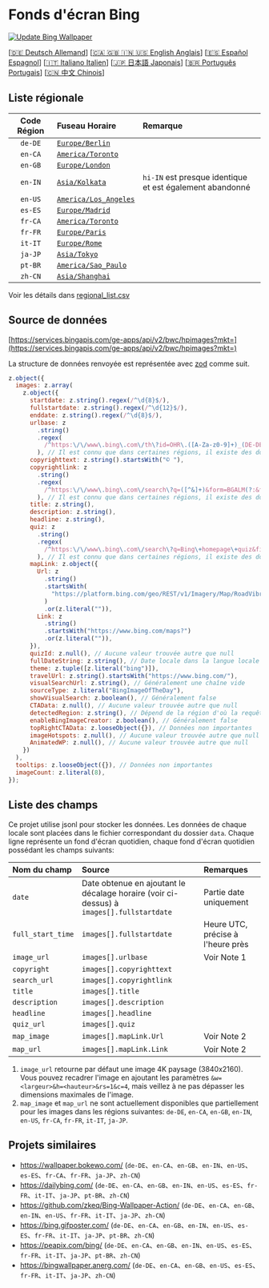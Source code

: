 # Fonds d'écran Bing

[![Update Bing Wallpaper](https://github.com/zhoushengdao/bing_wallpapers/actions/workflows/update.yaml/badge.svg?event=schedule)](https://github.com/zhoushengdao/bing_wallpapers/actions/workflows/update.yaml)

[[🇩🇪 Deutsch Allemand](README_de.md)] [[🇨🇦 🇬🇧 🇮🇳 🇺🇸 English Anglais](README_en.md)] [[🇪🇸 Español Espagnol](README_es.md)] [[🇮🇹 Italiano Italien](README_it.md)] [[🇯🇵 日本語 Japonais](README_ja.md)] [[🇧🇷 Português Portugais](README_pt.md)] [[🇨🇳 中文 Chinois](README.md)]

## Liste régionale

| Code Région | Fuseau Horaire                                   | Remarque                                                 |
| :---------: | :----------------------------------------------- | :------------------------------------------------------- |
|   `de-DE`   | [`Europe/Berlin`](https://time.is/Germany)       |                                                          |
|   `en-CA`   | [`America/Toronto`](https://time.is/Canada)      |                                                          |
|   `en-GB`   | [`Europe/London`](https://time.is/England)       |                                                          |
|   `en-IN`   | [`Asia/Kolkata`](https://time.is/India)          | `hi-IN` est presque identique et est également abandonné |
|   `en-US`   | [`America/Los_Angeles`](https://time.is/Redmond) |                                                          |
|   `es-ES`   | [`Europe/Madrid`](https://time.is/Spain)         |                                                          |
|   `fr-CA`   | [`America/Toronto`](https://time.is/Canada)      |                                                          |
|   `fr-FR`   | [`Europe/Paris`](https://time.is/France)         |                                                          |
|   `it-IT`   | [`Europe/Rome`](https://time.is/Italy)           |                                                          |
|   `ja-JP`   | [`Asia/Tokyo`](https://time.is/Japan)            |                                                          |
|   `pt-BR`   | [`America/Sao_Paulo`](https://time.is/Brazil)    |                                                          |
|   `zh-CN`   | [`Asia/Shanghai`](https://time.is/China)         |                                                          |

Voir les détails dans [regional_list.csv](regional_list.csv)

## Source de données

[https://services.bingapis.com/ge-apps/api/v2/bwc/hpimages?mkt=](https://services.bingapis.com/ge-apps/api/v2/bwc/hpimages?mkt=)

La structure de données renvoyée est représentée avec [zod](https://zod.dev/) comme suit.

```javascript
z.object({
  images: z.array(
    z.object({
      startdate: z.string().regex(/^\d{8}$/),
      fullstartdate: z.string().regex(/^\d{12}$/),
      enddate: z.string().regex(/^\d{8}$/),
      urlbase: z
        .string()
        .regex(
          /^https:\/\/www\.bing\.com\/th\?id=OHR\.([A-Za-z0-9]+)_(DE-DE|EN-CA|EN-GB|EN-IN|EN-US|ES-ES|FR-CA|FR-FR|IT-IT|JA-JP|PT-BR|ZH-CN)(\d+)_UHD\.jpg$/
        ), // Il est connu que dans certaines régions, il existe des données non conformes au motif
      copyrighttext: z.string().startsWith("© "),
      copyrightlink: z
        .string()
        .regex(
          /^https:\/\/www\.bing\.com\/search\?q=([^&]+)&form=BGALM(?:&filters=HpDate:"(\d{8}_\d{4})")$/
        ), // Il est connu que dans certaines régions, il existe des données non conformes au motif
      title: z.string(),
      description: z.string(),
      headline: z.string(),
      quiz: z
        .string()
        .regex(
          /^https:\/\/www\.bing\.com\/search\?q=Bing\+homepage\+quiz&filters=WQOskey:"HPQuiz_(\d{8})_([^"]+)"&FORM=BGAQ$/
        ), // Il est connu que dans certaines régions, il existe des données non conformes au motif
      mapLink: z.object({
        Url: z
          .string()
          .startsWith(
            "https://platform.bing.com/geo/REST/v1/Imagery/Map/RoadVibrant/"
          )
          .or(z.literal("")),
        Link: z
          .string()
          .startsWith("https://www.bing.com/maps?")
          .or(z.literal("")),
      }),
      quizId: z.null(), // Aucune valeur trouvée autre que null
      fullDateString: z.string(), // Date locale dans la langue locale
      theme: z.tuple([z.literal("bing")]),
      travelUrl: z.string().startsWith("https://www.bing.com/"),
      visualSearchUrl: z.string(), // Généralement une chaîne vide
      sourceType: z.literal("BingImageOfTheDay"),
      showVisualSearch: z.boolean(), // Généralement false
      CTAData: z.null(), // Aucune valeur trouvée autre que null
      detectedRegion: z.string(), // Dépend de la région d'où la requête est envoyée
      enableBingImageCreator: z.boolean(), // Généralement false
      topRightCTAData: z.looseObject({}), // Données non importantes
      imageHotspots: z.null(), // Aucune valeur trouvée autre que null
      AnimatedWP: z.null(), // Aucune valeur trouvée autre que null
    })
  ),
  tooltips: z.looseObject({}), // Données non importantes
  imageCount: z.literal(8),
});
```

## Liste des champs

Ce projet utilise jsonl pour stocker les données. Les données de chaque locale sont placées dans le fichier correspondant du dossier `data`. Chaque ligne représente un fond d'écran quotidien, chaque fond d'écran quotidien possédant les champs suivants:

| Nom du champ      | Source                                                                                   | Remarques                         |
| :---------------- | :--------------------------------------------------------------------------------------- | :-------------------------------- |
| `date`            | Date obtenue en ajoutant le décalage horaire (voir ci-dessus) à `images[].fullstartdate` | Partie date uniquement            |
| `full_start_time` | `images[].fullstartdate`                                                                 | Heure UTC, précise à l'heure près |
| `image_url`       | `images[].urlbase`                                                                       | Voir Note 1                       |
| `copyright`       | `images[].copyrighttext`                                                                 |                                   |
| `search_url`      | `images[].copyrightlink`                                                                 |                                   |
| `title`           | `images[].title`                                                                         |                                   |
| `description`     | `images[].description`                                                                   |                                   |
| `headline`        | `images[].headline`                                                                      |                                   |
| `quiz_url`        | `images[].quiz`                                                                          |                                   |
| `map_image`       | `images[].mapLink.Url`                                                                   | Voir Note 2                       |
| `map_url`         | `images[].mapLink.Link`                                                                  | Voir Note 2                       |

1. `image_url` retourne par défaut une image 4K paysage (3840x2160). Vous pouvez recadrer l'image en ajoutant les paramètres `&w=<largeur>&h=<hauteur>&rs=1&c=4`, mais veillez à ne pas dépasser les dimensions maximales de l'image.
2. `map_image` et `map_url` ne sont actuellement disponibles que partiellement pour les images dans les régions suivantes: `de-DE`, `en-CA`, `en-GB`, `en-IN`, `en-US`, `fr-CA`, `fr-FR`, `it-IT`, `ja-JP`.

## Projets similaires

- <https://wallpaper.bokewo.com/> (`de-DE`、`en-CA`、`en-GB`、`en-IN`、`en-US`、`es-ES`、`fr-CA`、`fr-FR`、`ja-JP`、`zh-CN`)
- <https://dailybing.com/> (`de-DE`、`en-CA`、`en-GB`、`en-IN`、`en-US`、`es-ES`、`fr-FR`、`it-IT`、`ja-JP`、`pt-BR`、`zh-CN`)
- <https://github.com/zkeq/Bing-Wallpaper-Action/> (`de-DE`、`en-CA`、`en-GB`、`en-IN`、`en-US`、`fr-FR`、`it-IT`、`ja-JP`、`zh-CN`)
- <https://bing.gifposter.com/> (`de-DE`、`en-CA`、`en-GB`、`en-IN`、`en-US`、`es-ES`、`fr-FR`、`it-IT`、`ja-JP`、`pt-BR`、`zh-CN`)
- <https://peapix.com/bing/> (`de-DE`、`en-CA`、`en-GB`、`en-IN`、`en-US`、`es-ES`、`fr-FR`、`it-IT`、`ja-JP`、`pt-BR`、`zh-CN`)
- <https://bingwallpaper.anerg.com/> (`de-DE`、`en-CA`、`en-GB`、`en-US`、`es-ES`、`fr-FR`、`it-IT`、`ja-JP`、`zh-CN`)
